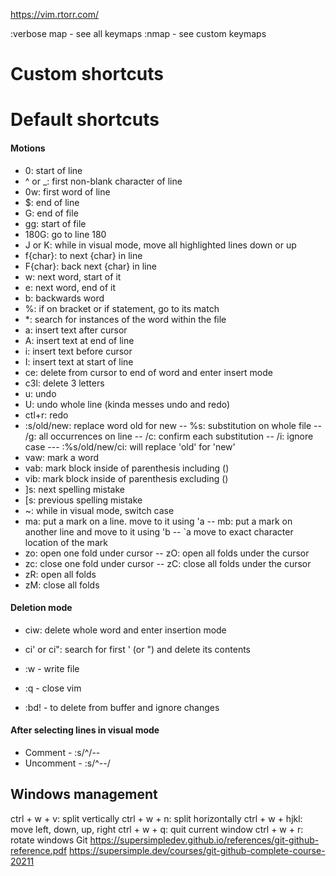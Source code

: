https://vim.rtorr.com/

:verbose map - see all keymaps
:nmap - see custom keymaps

# Custom shortcuts

# Default shortcuts
#### Motions
- 0: start of line
- ^ or _: first non-blank character of line
- 0w: first word of line
- $: end of line
- G: end of file
- gg: start of file
- 180G: go to line 180
- J or K: while in visual mode, move all highlighted lines down or up
- f{char}: to next {char} in line
- F{char}: back next {char} in line
- w: next word, start of it
- e: next word, end of it
- b: backwards word
- %: if on bracket or if statement, go to its match
- *: search for instances of the word within the file
- a: insert text after cursor
- A: insert text at end of line
- i: insert text before cursor
- I: insert text at start of line
- ce: delete from cursor to end of word and enter insert mode
- c3l: delete 3 letters
- u: undo
- U: undo whole line (kinda messes undo and redo)
- ctl+r: redo
- :s/old/new: replace word old for new
-- %s: substitution on whole file
-- /g: all occurrences on line
-- /c: confirm each substitution
-- /i: ignore case
--- :%s/old/new/ci: will replace 'old' for 'new'
- vaw: mark a word
- vab: mark block inside of parenthesis including ()
- vib: mark block inside of parenthesis excluding ()
- ]s: next spelling mistake
- [s: previous spelling mistake
- ~: while in visual mode, switch case
- ma: put a mark on a line. move to it using 'a
-- mb: put a mark on another line and move to it using 'b
-- `a move to exact character location of the mark
- zo: open one fold under cursor
-- zO: open all folds under the cursor
- zc: close one fold under cursor
-- zC: close all folds under the cursor
- zR: open all folds
- zM: close all folds


#### Deletion mode

- ciw: delete whole word and enter insertion mode
- ci' or ci": search for first ' (or ") and delete its contents

- :w - write file
- :q - close vim
- :bd! - to delete from buffer and ignore changes

#### After selecting lines in visual mode
- Comment - :s/^/--
- Uncomment - :s/^--/

## Windows management

ctrl + w + v: split vertically
ctrl + w + n: split horizontally
ctrl + w + hjkl: move left, down, up, right
ctrl + w + q: quit current window
ctrl + w + r: rotate windows
Git
https://supersimpledev.github.io/references/git-github-reference.pdf
https://supersimple.dev/courses/git-github-complete-course-20211
